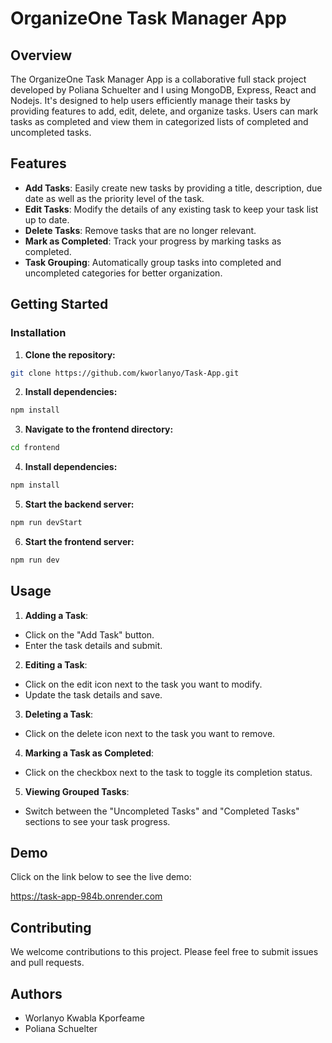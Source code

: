 # OrganizeOne Task Manager App

## Overview

The OrganizeOne Task Manager App is a collaborative full stack project developed by Poliana Schuelter and I using MongoDB, Express, React and Nodejs. It's designed to help users efficiently manage their tasks by providing features to add, edit, delete, and organize tasks. Users can mark tasks as completed and view them in categorized lists of completed and uncompleted tasks.

## Features

- **Add Tasks**: Easily create new tasks by providing a title, description, due date as well as the priority level of the task.
- **Edit Tasks**: Modify the details of any existing task to keep your task list up to date.
- **Delete Tasks**: Remove tasks that are no longer relevant.
- **Mark as Completed**: Track your progress by marking tasks as completed.
- **Task Grouping**: Automatically group tasks into completed and uncompleted categories for better organization.

## Getting Started

### Installation

1. **Clone the repository:** 
  ```sh
  git clone https://github.com/kworlanyo/Task-App.git
  ```
2. **Install dependencies:**
  ```sh
  npm install
  ```
3. **Navigate to the frontend directory:** 
  ```sh
  cd frontend
  ```
4. **Install dependencies:**
  ```sh
  npm install
  ```
5. **Start the backend server:** 
  ```sh
  npm run devStart
  ```
6. **Start the frontend server:** 
  ```sh
  npm run dev
  ```

## Usage

1. **Adding a Task**: 
- Click on the "Add Task" button.
- Enter the task details and submit.

2. **Editing a Task**:
- Click on the edit icon next to the task you want to modify.
- Update the task details and save.

3. **Deleting a Task**:
- Click on the delete icon next to the task you want to remove.

4. **Marking a Task as Completed**:
- Click on the checkbox next to the task to toggle its completion status.

5. **Viewing Grouped Tasks**:
- Switch between the "Uncompleted Tasks" and "Completed Tasks" sections to see your task progress.

## Demo
Click on the link below to see the live demo:

https://task-app-984b.onrender.com

## Contributing

We welcome contributions to this project. Please feel free to submit issues and pull requests.

## Authors

- Worlanyo Kwabla Kporfeame
- Poliana Schuelter




